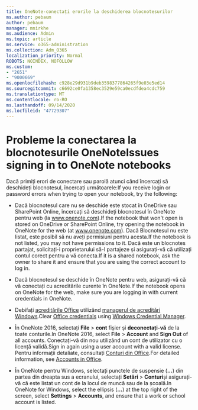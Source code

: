 ```yaml
---
title: OneNote-conectați erorile la deschiderea blocnotesurilor
ms.author: pebaum
author: pebaum
manager: mnirkhe
ms.audience: Admin
ms.topic: article
ms.service: o365-administration
ms.collection: Adm_O365
localization_priority: Normal
ROBOTS: NOINDEX, NOFOLLOW
ms.custom:
- "2651"
- "9000669"
ms.openlocfilehash: c928e29d931b9deb3598377864265f9e03e5ed14
ms.sourcegitcommit: c6692ce0fa1358ec3529e59ca0ecdfdea4cdc759
ms.translationtype: MT
ms.contentlocale: ro-RO
ms.lasthandoff: 09/14/2020
ms.locfileid: "47729307"
---
```

# <a name="issues-signing-in-to-onenote-notebooks"></a><span data-ttu-id="fc945-102">Probleme la conectarea la blocnotesurile OneNote</span><span class="sxs-lookup"><span data-stu-id="fc945-102">Issues signing in to OneNote notebooks</span></span>

<span data-ttu-id="fc945-103">Dacă primiți erori de conectare sau parolă atunci când încercați să deschideți blocnotesul, încercați următoarele:</span><span class="sxs-lookup"><span data-stu-id="fc945-103">If you receive login or password errors when trying to open your notebook, try the following:</span></span>

- <span data-ttu-id="fc945-104">Dacă blocnotesul care nu se deschide este stocat în OneDrive sau SharePoint Online, încercați să deschideți blocnotesul în OneNote pentru web (la www.onenote.com).</span><span class="sxs-lookup"><span data-stu-id="fc945-104">If the notebook that won't open is stored on OneDrive or SharePoint Online, try opening the notebook in OneNote for the web (at www.onenote.com).</span></span> <span data-ttu-id="fc945-105">Dacă Blocnotesul nu este listat, este posibil să nu aveți permisiuni pentru acesta.</span><span class="sxs-lookup"><span data-stu-id="fc945-105">If the notebook is not listed, you may not have permissions to it.</span></span> <span data-ttu-id="fc945-106">Dacă este un blocnotes partajat, solicitați-i proprietarului să-l partajeze și asigurați-vă că utilizați contul corect pentru a vă conecta.</span><span class="sxs-lookup"><span data-stu-id="fc945-106">If it is a shared notebook, ask the owner to share it and ensure that you are using the correct account to log in.</span></span>

- <span data-ttu-id="fc945-107">Dacă blocnotesul se deschide în OneNote pentru web, asigurați-vă că vă conectați cu acreditările curente în OneNote.</span><span class="sxs-lookup"><span data-stu-id="fc945-107">If the notebook opens on OneNote for the web, make sure you are logging in with current credentials in OneNote.</span></span> 

- <span data-ttu-id="fc945-108">Debifați [acreditările Office](https://docs.microsoft.com/office/troubleshoot/error-messages/another-account-already-signed-in#step-3-clear-cached-credentials-on-the-computer) utilizând [managerul de acreditări Windows](https://support.microsoft.com/help/4026814/windows-accessing-credential-manager).</span><span class="sxs-lookup"><span data-stu-id="fc945-108">Clear [Office credentials](https://docs.microsoft.com/office/troubleshoot/error-messages/another-account-already-signed-in#step-3-clear-cached-credentials-on-the-computer) using [Windows Credential Manager](https://support.microsoft.com/help/4026814/windows-accessing-credential-manager).</span></span>

- <span data-ttu-id="fc945-109">În OneNote 2016, selectați **File**  >  **cont** fișier și **deconectați-vă** de la toate conturile.</span><span class="sxs-lookup"><span data-stu-id="fc945-109">In OneNote 2016, select **File** > **Account** and **Sign Out** of all accounts.</span></span> <span data-ttu-id="fc945-110">Conectați-vă din nou utilizând un cont de utilizator cu o licență validă.</span><span class="sxs-lookup"><span data-stu-id="fc945-110">Sign in again using a user account with a valid license.</span></span> <span data-ttu-id="fc945-111">Pentru informații detaliate, consultați [Conturi din Office](https://support.office.com/article/accounts-in-office-628ea040-f265-49de-b986-be09c3ebf8a9).</span><span class="sxs-lookup"><span data-stu-id="fc945-111">For detailed information, see [Accounts in Office](https://support.office.com/article/accounts-in-office-628ea040-f265-49de-b986-be09c3ebf8a9).</span></span>

- <span data-ttu-id="fc945-112">În OneNote pentru Windows, selectați punctele de suspensie (**...**) din partea din dreapta sus a ecranului, selectați **Setări**  >  **Conturi**și asigurați-vă că este listat un cont de la locul de muncă sau de la școală.</span><span class="sxs-lookup"><span data-stu-id="fc945-112">In OneNote for Windows, select the ellipsis (**…**) at the top right of the screen, select **Settings** > **Accounts**, and ensure that a work or school account is listed.</span></span>